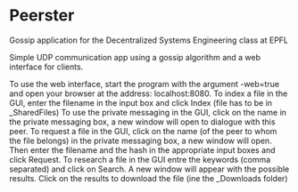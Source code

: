 # Peerster

Gossip application for the Decentralized Systems Engineering class at EPFL

Simple UDP communication app using a gossip algorithm and a web interface for clients.

To use the web interface, start the program with the argument -web=true and open your browser at the address: localhost:8080.
To index a file in the GUI, enter the filename in the input box and click Index (file has to be in _SharedFiles)
To use the private messaging in the GUI, click on the name in the private messaging box, a new window will open to dialogue with this peer.
To request a file in the GUI, click on the name (of the peer to whom the file belongs) in the private messaging box, a new window will open. Then enter the filename and the hash in the appropriate input boxes and click Request.
To research a file in the GUI entre the keywords (comma separated) and click on Search. A new window will appear with the possible results. Click on the results to download the file (ine the _Downloads folder)